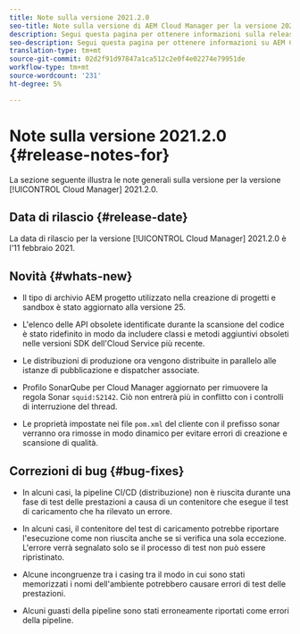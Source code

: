 ```yaml
---
title: Note sulla versione 2021.2.0
seo-title: Note sulla versione di AEM Cloud Manager per la versione 2021.2.0
description: Segui questa pagina per ottenere informazioni sulla release 2021.2.0 di Cloud Manager
seo-description: Segui questa pagina per ottenere informazioni su AEM Cloud Manager Release 2021.2.0
translation-type: tm+mt
source-git-commit: 02d2f91d97847a1ca512c2e0f4e02274e79951de
workflow-type: tm+mt
source-wordcount: '231'
ht-degree: 5%

---
```


# Note sulla versione 2021.2.0 {#release-notes-for}

La sezione seguente illustra le note generali sulla versione per la versione [!UICONTROL Cloud Manager] 2021.2.0.

## Data di rilascio {#release-date}

La data di rilascio per la versione [!UICONTROL Cloud Manager] 2021.2.0 è l&#39;11 febbraio 2021.

## Novità {#whats-new}

* Il tipo di archivio AEM progetto utilizzato nella creazione di progetti e sandbox è stato aggiornato alla versione 25.

* L&#39;elenco delle API obsolete identificate durante la scansione del codice è stato ridefinito in modo da includere classi e metodi aggiuntivi obsoleti nelle versioni SDK dell&#39;Cloud Service più recente.

* Le distribuzioni di produzione ora vengono distribuite in parallelo alle istanze di pubblicazione e dispatcher associate.

* Profilo SonarQube per Cloud Manager aggiornato per rimuovere la regola Sonar `squid:S2142`. Ciò non entrerà più in conflitto con i controlli di interruzione del thread.

* Le proprietà impostate nei file `pom.xml` del cliente con il prefisso sonar verranno ora rimosse in modo dinamico per evitare errori di creazione e scansione di qualità.

## Correzioni di bug {#bug-fixes}

* In alcuni casi, la pipeline CI/CD (distribuzione) non è riuscita durante una fase di test delle prestazioni a causa di un contenitore che esegue il test di caricamento che ha rilevato un errore.

* In alcuni casi, il contenitore del test di caricamento potrebbe riportare l&#39;esecuzione come non riuscita anche se si verifica una sola eccezione. L&#39;errore verrà segnalato solo se il processo di test non può essere ripristinato.

* Alcune incongruenze tra i casing tra il modo in cui sono stati memorizzati i nomi dell&#39;ambiente potrebbero causare errori di test delle prestazioni.

* Alcuni guasti della pipeline sono stati erroneamente riportati come errori della pipeline.